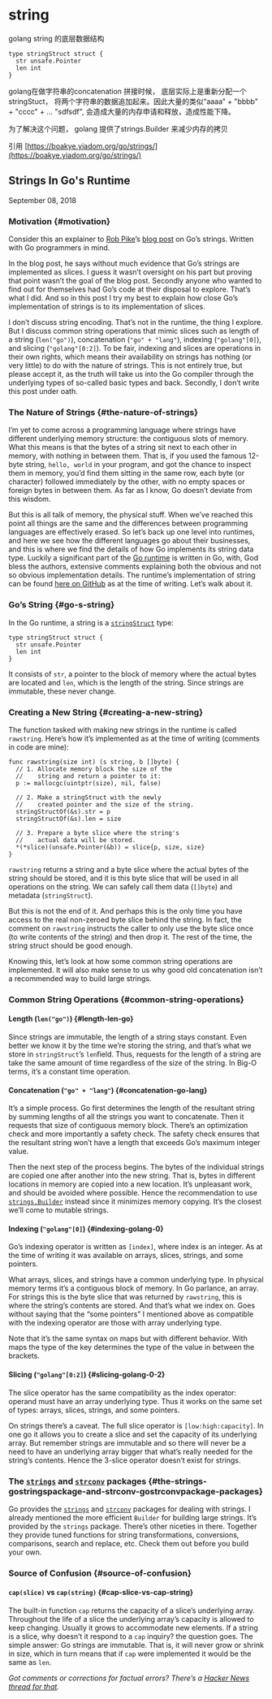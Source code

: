 # string

golang string 的底层数据结构

```text
type stringStruct struct {
  str unsafe.Pointer
  len int
}
```



golang在做字符串的concatenation 拼接时候， 底层实际上是重新分配一个stringStuct， 将两个字符串的数据追加起来。因此大量的类似“aaaa” + "bbbb" + "cccc" + ... "sdfsdf", 会造成大量的内存申请和释放，造成性能下降。 

为了解决这个问题， golang 提供了strings.Builder 来减少内存的拷贝  


引用  [https://boakye.yiadom.org/go/strings/](https://boakye.yiadom.org/go/strings/)

## Strings In Go's Runtime

September 08, 2018

### Motivation {#motivation}

Consider this an explainer to [Rob Pike](https://ai.google/research/people/r)’s [blog post](https://blog.golang.org/strings) on Go’s strings. Written with Go programmers in mind.

In the blog post, he says without much evidence that Go’s strings are implemented as slices. I guess it wasn’t oversight on his part but proving that point wasn’t the goal of the blog post. Secondly anyone who wanted to find out for themselves had Go’s code at their disposal to explore. That’s what I did. And so in this post I try my best to explain how close Go’s implementation of strings is to its implementation of slices.

I don’t discuss string encoding. That’s not in the runtime, the thing I explore. But I discuss common string operations that mimic slices such as length of a string \(`len("go")`\), concatenation \(`"go" + "lang"`\), indexing \(`"golang"[0]`\), and slicing \(`"golang"[0:2]`\). To be fair, indexing and slices are operations in their own rights, which means their availability on strings has nothing \(or very little\) to do with the nature of strings. This is not entirely true, but please accept it, as the truth will take us into the Go compiler through the underlying types of so-called basic types and back. Secondly, I don’t write this post under oath.

### The Nature of Strings {#the-nature-of-strings}

I’m yet to come across a programming language where strings have different underlying memory structure: the contiguous slots of memory. What this means is that the bytes of a string sit next to each other in memory, with nothing in between them. That is, if you used the famous 12-byte string, `hello, world` in your program, and got the chance to inspect them in memory, you’d find them sitting in the same row, each byte \(or character\) followed immediately by the other, with no empty spaces or foreign bytes in between them. As far as I know, Go doesn’t deviate from this wisdom.

But this is all talk of memory, the physical stuff. When we’ve reached this point all things are the same and the differences between programming languages are effectively erased. So let’s back up one level into runtimes, and here we see how the different languages go about their businesses, and this is where we find the details of how Go implements its string data type. Luckily a significant part of the [Go runtime](https://golang.org/pkg/runtime/) is written in Go, with, God bless the authors, extensive comments explaining both the obvious and not so obvious implementation details. The runtime’s implementation of string can be found [here on GitHub](https://github.com/golang/go/blob/master/src/runtime/string.go) as at the time of writing. Let’s walk about it.

### Go’s String {#go-s-string}

In the Go runtime, a string is a [`stringStruct`](https://github.com/golang/go/blob/b0dc54697ba34494a4d77e8d3e446070fc7b223b/src/runtime/string.go#L217) type:

```text
type stringStruct struct {
  str unsafe.Pointer
  len int
}
```

It consists of `str`, a pointer to the block of memory where the actual bytes are located and `len`, which is the length of the string. Since strings are immutable, these never change.

### Creating a New String {#creating-a-new-string}

The function tasked with making new strings in the runtime is called `rawstring`. Here’s how it’s implemented as at the time of writing \(comments in code are mine\):

```text
func rawstring(size int) (s string, b []byte) {
  // 1. Allocate memory block the size of the
  //    string and return a pointer to it:
  p := mallocgc(uintptr(size), nil, false)

  // 2. Make a stringStruct with the newly
  //    created pointer and the size of the string.
  stringStructOf(&s).str = p
  stringStructOf(&s).len = size

  // 3. Prepare a byte slice where the string's
  //    actual data will be stored.
  *(*slice)(unsafe.Pointer(&b)) = slice{p, size, size}
}
```

`rawstring` returns a string and a byte slice where the actual bytes of the string should be stored, and it is this byte slice that will be used in all operations on the string. We can safely call them data \(`[]byte`\) and metadata \(`stringStruct`\).

But this is not the end of it. And perhaps this is the only time you have access to the real non-zeroed byte slice behind the string. In fact, the comment on `rawstring` instructs the caller to only use the byte slice once \(to write contents of the string\) and then drop it. The rest of the time, the string struct should be good enough.

Knowing this, let’s look at how some common string operations are implemented. It will also make sense to us why good old concatenation isn’t a recommended way to build large strings.

### Common String Operations {#common-string-operations}

#### Length \(`len("go")`\) {#length-len-go}

Since strings are immutable, the length of a string stays constant. Even better we know it by the time we’re storing the string, and that’s what we store in `stringStruct`’s `len`field. Thus, requests for the length of a string are take the same amount of time regardless of the size of the string. In Big-O terms, it’s a constant time operation.

#### Concatenation \(`"go" + "lang"`\) {#concatenation-go-lang}

It’s a simple process. Go first determines the length of the resultant string by summing lengths of all the strings you want to concatenate. Then it requests that size of contiguous memory block. There’s an optimization check and more importantly a safety check. The safety check ensures that the resultant string won’t have a length that exceeds Go’s maximum integer value.

Then the next step of the process begins. The bytes of the individual strings are copied one after another into the new string. That is, bytes in different locations in memory are copied into a new location. It’s unpleasant work, and should be avoided where possible. Hence the recommendation to use [`strings.Builder`](https://golang.org/pkg/strings/#Builder) instead since it minimizes memory copying. It’s the closest we’ll come to mutable strings.

#### Indexing \(`"golang"[0]`\) {#indexing-golang-0}

Go’s indexing operator is written as `[index]`, where index is an integer. As at the time of writing it was available on arrays, slices, strings, and some pointers.

What arrays, slices, and strings have a common underlying type. In physical memory terms it’s a contiguous block of memory. In Go parlance, an array. For strings this is the byte slice that was returned by `rawstring`, this is where the string’s contents are stored. And that’s what we index on. Goes without saying that the “some pointers” I mentioned above as compatible with the indexing operator are those with array underlying type.

Note that it’s the same syntax on maps but with different behavior. With maps the type of the key determines the type of the value in between the brackets.

#### Slicing \(`"golang"[0:2]`\) {#slicing-golang-0-2}

The slice operator has the same compatibility as the index operator: operand must have an array underlying type. Thus it works on the same set of types: arrays, slices, strings, and some pointers.

On strings there’s a caveat. The full slice operator is `[low:high:capacity]`. In one go it allows you to create a slice and set the capacity of its underlying array. But remember strings are immutable and so there will never be a need to have an underlying array bigger that what’s really needed for the string’s contents. Hence the 3-slice operator doesn’t exist for strings.

### The [`strings`](https://golang.org/pkg/strings) and [`strconv`](https://golang.org/pkg/strconv) packages {#the-strings-gostringspackage-and-strconv-gostrconvpackage-packages}

Go provides the [`strings`](https://golang.org/pkg/strings) and [`strconv`](https://golang.org/pkg/strconv) packages for dealing with strings. I already mentioned the more efficient `Builder` for building large strings. It’s provided by the `strings` package. There’s other niceties in there. Together they provide tuned functions for string transformations, conversions, comparisons, search and replace, etc. Check them out before you build your own.

### Source of Confusion {#source-of-confusion}

#### `cap(slice)` vs `cap(string)` {#cap-slice-vs-cap-string}

The built-in function `cap` returns the capacity of a slice’s underlying array. Throughout the life of a slice the underlying array’s capacity is allowed to keep changing. Usually it grows to accommodate new elements. If a string is a slice, why doesn’t it respond to a `cap` inquiry? the question goes. The simple answer: Go strings are immutable. That is, it will never grow or shrink in size, which in turn means that if `cap` were implemented it would be the same as `len`.

_Got comments or corrections for factual errors? There’s a_ [_Hacker News thread for that_](https://news.ycombinator.com/item?id=17945312)_._  


